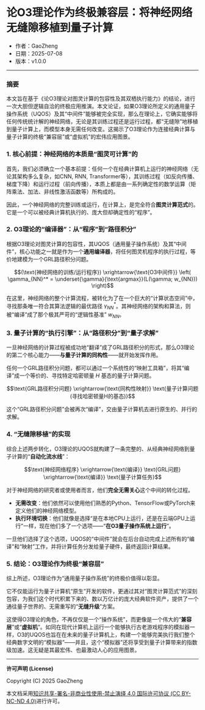 # **论O3理论作为终极兼容层：将神经网络无缝隙移植到量子计算**

- 作者：GaoZheng
- 日期：2025-07-08
- 版本：v1.0.0

---

### 摘要

本文旨在基于《论O3理论对图灵计算的包容性及其双栖执行能力》的结论，进行一次大胆但逻辑自洽的终极应用推演。本文论证，如果O3理论所定义的通用量子操作系统（UQOS）及其“中间件”能够被完全实现，那么在理论上，它确实能够将任何传统统计解的神经网络，无论是其训练过程还是运行过程，都“无缝隙”地移植到量子计算上，而模型本身无需任何改变。这揭示了O3理论作为连接经典计算与量子计算的终极“兼容层”或“虚拟机”的宏伟应用图景。

### 1. 核心前提：神经网络的本质是“图灵可计算”的

首先，我们必须确立一个基本前提：任何一个在经典计算机上运行的神经网络（无论其架构多么复杂，如CNN, RNN, Transformer等），其训练过程（如反向传播、梯度下降）和运行过程（前向传播），本质上都是由一系列确定性的数学运算（矩阵乘法、加法、非线性激活函数等）所构成的。

因此，一个神经网络的完整训练或运行，在计算上，是完全符合**图灵计算范式**的。它是一个可以被经典计算机执行的、庞大但却确定性的“程序”。

### 2. O3理论的“编译器”：从“程序”到“路径积分”

根据O3理论对图灵计算的包容性，其UQOS（通用量子操作系统）及其“中间件”，核心功能之一就是作为一个**通用编译器**，将任何图灵机程序的执行过程，等价地建模为一个GRL路径积分问题。

$$(\text{神经网络的训练/运行程序}) \xrightarrow{\text{O3中间件}} \left( \gamma_{NN}^* = \underset{\gamma}{\text{argmax}}(L(\gamma; w_{NN})) \right)$$

在这里，神经网络的整个计算流程，被转化为了在一个巨大的“计算状态空间”中，寻找那条唯一符合其算法逻辑的最优路径 $γ_{NN}^*$。其神经网络的架构和算法，则被“编译”成了那个极其严苛的“逻辑性基准” $w_{NN}$。

### 3. 量子计算的“执行引擎”：从“路径积分”到“量子求解”

一旦神经网络的计算过程被成功地“翻译”成了GRL路径积分的形式，那么O3理论的第二个核心能力——**与量子计算的同构性**——就开始发挥作用。

任何一个GRL路径积分问题，都可以通过一个系统性的“映射工具箱”，将其“编译”成一个等价的、寻找特定哈密顿量 $H$ 基态的量子计算问题。

$$\text{GRL路径积分问题} \xrightarrow{\text{同构性映射}} \text{量子计算问题 (寻找哈密顿量H的基态)}$$

这个“GRL路径积分问题”会被再次“编译”，交由量子计算机去进行原生的、并行的求解。

### 4. “无缝隙移植”的实现

综合上述两步转化，O3理论的UQOS就构建了一条完整的、从经典神经网络到量子计算的“**自动化流水线**”：

$$\text{神经网络程序} \xrightarrow{\text{编译}} \text{GRL问题} \xrightarrow{\text{编译}} \text{量子计算任务}$$

对于神经网络的研究者或使用者而言，他们**完全无需关心**这个中间的转化过程。

* **无需改变**：他们依然可以使用他们熟悉的Python、TensorFlow或PyTorch来定义他们的神经网络模型。
* **执行环境切换**：他们就像是选择“是在本地CPU上运行，还是在云端GPU上运行”一样，现在他们多了一个选项——“**在O3量子操作系统上运行**”。

一旦他们选择了这个选项，UQOS的“中间件”就会在后台自动完成上述所有的“编译”和“映射”工作，并将计算任务分发给量子硬件，最终返回计算结果。

### 5. 结论：O3理论作为终极“兼容层”

综上所述，O3理论作为“通用量子操作系统”的终极价值得以彰显。

它不仅能运行为量子计算机“原生”开发的软件，更通过其对“图灵计算范式”的深刻包容，为我们这个时代积累下来的、数以万亿计的庞大经典软件资产，提供了一个通往量子世界的、无需重写的“**无缝升级**”方案。

这使得O3理论的角色，不再仅仅是一个“操作系统”，而更像是一个伟大的“**兼容层**”或“**虚拟机**”。如同在现代计算机上运行一个能够执行古老游戏程序的模拟器一样，O3的UQOS也旨在在未来的量子计算机上，构建一个能够完美执行我们整个经典数字文明的“模拟器”——并且，这个“模拟器”还将享受到量子计算带来的指数级加速。这无疑是其最宏伟、也最激动人心的应用图景。

---

**许可声明 (License)**

Copyright (C) 2025 GaoZheng 

本文档采用[知识共享-署名-非商业性使用-禁止演绎 4.0 国际许可协议 (CC BY-NC-ND 4.0)](https://creativecommons.org/licenses/by-nc-nd/4.0/deed.zh-Hans)进行许可。
